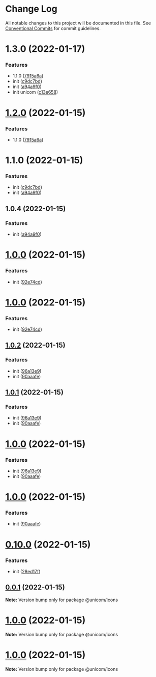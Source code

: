 # Change Log

All notable changes to this project will be documented in this file.
See [Conventional Commits](https://conventionalcommits.org) for commit guidelines.

# 1.3.0 (2022-01-17)

### Features

- 1.1.0 ([7915a6a](https://github.com/maxiangsai/un-lib/commit/7915a6acd62b2dccedbd91077f6bef41350e76be))
- init ([c9dc7bd](https://github.com/maxiangsai/un-lib/commit/c9dc7bd8028e9c8bb0169b96202f3bc0a6ee9d65))
- init ([a94a9f0](https://github.com/maxiangsai/un-lib/commit/a94a9f0f0cd191a87985f26c5128217356ba2fd0))
- init unicom ([c13e658](https://github.com/maxiangsai/un-lib/commit/c13e65811ef680b3c19c070af2f9fb2d600a3ca6))

# [1.2.0](https://github.com/maxiangsai/un-lib/compare/@unicom/icons@1.1.0...@unicom/icons@1.2.0) (2022-01-15)

### Features

- 1.1.0 ([7915a6a](https://github.com/maxiangsai/un-lib/commit/7915a6acd62b2dccedbd91077f6bef41350e76be))

# 1.1.0 (2022-01-15)

### Features

- init ([c9dc7bd](https://github.com/maxiangsai/un-lib/commit/c9dc7bd8028e9c8bb0169b96202f3bc0a6ee9d65))
- init ([a94a9f0](https://github.com/maxiangsai/un-lib/commit/a94a9f0f0cd191a87985f26c5128217356ba2fd0))

## 1.0.4 (2022-01-15)

### Features

- init ([a94a9f0](https://github.com/maxiangsai/unicom-lib/commit/a94a9f0f0cd191a87985f26c5128217356ba2fd0))

# [1.0.0](https://github.com/maxiangsai/unicom-lib/compare/@unicom/icons@1.0.2...@unicom/icons@1.0.0) (2022-01-15)

### Features

- init ([92e74cd](https://github.com/maxiangsai/unicom-lib/commit/92e74cd1f942d46d9f1193109d322332d23c388d))

# [1.0.0](https://github.com/maxiangsai/unicom-lib/compare/@unicom/icons@1.0.2...@unicom/icons@1.0.0) (2022-01-15)

### Features

- init ([92e74cd](https://github.com/maxiangsai/unicom-lib/commit/92e74cd1f942d46d9f1193109d322332d23c388d))

## [1.0.2](https://github.com/maxiangsai/unicom-lib/compare/@unicom/icons@0.10.0...@unicom/icons@1.0.2) (2022-01-15)

### Features

- init ([96a13e9](https://github.com/maxiangsai/unicom-lib/commit/96a13e9fff676f6bc203904beda6df5a3a4ef8e1))
- init ([90aaafe](https://github.com/maxiangsai/unicom-lib/commit/90aaafe9293d340659fb40dea0465024eaf33b58))

## [1.0.1](https://github.com/maxiangsai/unicom-lib/compare/@unicom/icons@0.10.0...@unicom/icons@1.0.1) (2022-01-15)

### Features

- init ([96a13e9](https://github.com/maxiangsai/unicom-lib/commit/96a13e9fff676f6bc203904beda6df5a3a4ef8e1))
- init ([90aaafe](https://github.com/maxiangsai/unicom-lib/commit/90aaafe9293d340659fb40dea0465024eaf33b58))

# [1.0.0](https://github.com/maxiangsai/unicom-lib/compare/@unicom/icons@0.10.0...@unicom/icons@1.0.0) (2022-01-15)

### Features

- init ([96a13e9](https://github.com/maxiangsai/unicom-lib/commit/96a13e9fff676f6bc203904beda6df5a3a4ef8e1))
- init ([90aaafe](https://github.com/maxiangsai/unicom-lib/commit/90aaafe9293d340659fb40dea0465024eaf33b58))

# [1.0.0](https://github.com/maxiangsai/unicom-lib/compare/@unicom/icons@0.10.0...@unicom/icons@1.0.0) (2022-01-15)

### Features

- init ([90aaafe](https://github.com/maxiangsai/unicom-lib/commit/90aaafe9293d340659fb40dea0465024eaf33b58))

# [0.10.0](https://github.com/maxiangsai/unicom-lib/compare/@unicom/icons@1.0.0...@unicom/icons@0.10.0) (2022-01-15)

### Features

- init ([28ed17f](https://github.com/maxiangsai/unicom-lib/commit/28ed17f56400143320c6029ec172acd29a85e498))

## [0.0.1](https://github.com/maxiangsai/unicom-lib/compare/@unicom/icons@1.0.0...@unicom/icons@0.0.1) (2022-01-15)

**Note:** Version bump only for package @unicom/icons

# [1.0.0](https://github.com/maxiangsai/unicom-lib/compare/@unicom/icons@1.0.0...@unicom/icons@1.0.0) (2022-01-15)

**Note:** Version bump only for package @unicom/icons

# [1.0.0](https://github.com/maxiangsai/unicom-lib/compare/@unicom/icons@1.0.1...@unicom/icons@1.0.0) (2022-01-15)

**Note:** Version bump only for package @unicom/icons
